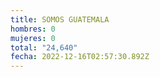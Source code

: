 ```yaml
---
title: SOMOS GUATEMALA
hombres: 0
mujeres: 0
total: "24,640"
fecha: 2022-12-16T02:57:30.892Z
---
```

